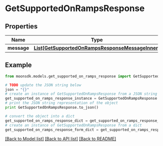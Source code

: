 # GetSupportedOnRampsResponse


## Properties

Name | Type | Description | Notes
------------ | ------------- | ------------- | -------------
**message** | [**List[GetSupportedOnRampsResponseMessageInner]**](GetSupportedOnRampsResponseMessageInner.md) |  | 

## Example

```python
from moonsdk.models.get_supported_on_ramps_response import GetSupportedOnRampsResponse

# TODO update the JSON string below
json = "{}"
# create an instance of GetSupportedOnRampsResponse from a JSON string
get_supported_on_ramps_response_instance = GetSupportedOnRampsResponse.from_json(json)
# print the JSON string representation of the object
print GetSupportedOnRampsResponse.to_json()

# convert the object into a dict
get_supported_on_ramps_response_dict = get_supported_on_ramps_response_instance.to_dict()
# create an instance of GetSupportedOnRampsResponse from a dict
get_supported_on_ramps_response_form_dict = get_supported_on_ramps_response.from_dict(get_supported_on_ramps_response_dict)
```
[[Back to Model list]](../README.md#documentation-for-models) [[Back to API list]](../README.md#documentation-for-api-endpoints) [[Back to README]](../README.md)


